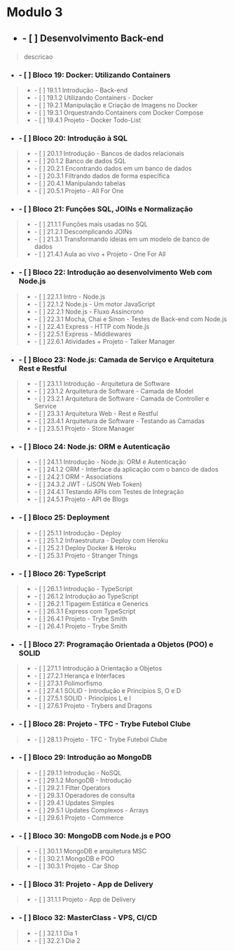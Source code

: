 # Modulo 3

## <ul><li>- [ ] Desenvolvimento Back-end</li></ul>

>descricao

### <ul><li>- [ ] Bloco 19: Docker: Utilizando Containers</li></ul>

><ul><li> - [ ] 19.1.1 Introdução - Back-end</li>
><li>     - [ ] 19.1.2 Utilizando Containers - Docker</li>
><li>     - [ ] 19.2.1 Manipulação e Criação de Imagens no Docker</li>
><li>     - [ ] 19.3.1 Orquestrando Containers com Docker Compose</li>
><li>     - [ ] 19.4.1 Projeto - Docker Todo-List</li></ul>

### <ul><li>- [ ] Bloco 20: Introdução à SQL</li></ul>

><ul><li> - [ ] 20.1.1 Introdução - Bancos de dados relacionais</li>
><li>     - [ ] 20.1.2 Banco de dados SQL</li>
><li>     - [ ] 20.2.1 Encontrando dados em um banco de dados</li>
><li>     - [ ] 20.3.1 Filtrando dados de forma específica</li>
><li>     - [ ] 20.4.1 Manipulando tabelas</li>
><li>     - [ ] 20.5.1 Projeto - All For One</li></ul>

### <ul><li>- [ ] Bloco 21: Funções SQL, JOINs e Normalização</li></ul>

><ul><li> - [ ] 21.1.1 Funções mais usadas no SQL</li>
><li>     - [ ] 21.2.1 Descomplicando JOINs</li>
><li>     - [ ] 21.3.1 Transformando ideias em um modelo de banco de dados</li>
><li>     - [ ] 21.4.1 Aula ao vivo + Projeto - One For All</li></ul>

### <ul><li>- [ ] Bloco 22: Introdução ao desenvolvimento Web com Node.js</li></ul>

><ul><li> - [ ] 22.1.1 Intro - Node.js</li>
><li>     - [ ] 22.1.2 Node.js - Um motor JavaScript</li>
><li>     - [ ] 22.2.1 Node.js - Fluxo Assíncrono</li>
><li>     - [ ] 22.3.1 Mocha, Chai e Sinon - Testes de Back-end com Node.js</li>
><li>     - [ ] 22.4.1 Express - HTTP com Node.js</li>
><li>     - [ ] 22.5.1 Express - Middlewares</li>
><li>     - [ ] 22.6.1 Atividades + Projeto - Talker Manager</li></ul>

### <ul><li>- [ ] Bloco 23: Node.js: Camada de Serviço e Arquitetura Rest e Restful</li></ul>

><ul><li> - [ ] 23.1.1 Introdução - Arquitetura de Software</li>
><li>     - [ ] 23.1.2 Arquitetura de Software - Camada de Model</li>
><li>     - [ ] 23.2.1 Arquitetura de Software - Camada de Controller e Service</li>
><li>     - [ ] 23.3.1 Arquitetura Web - Rest e Restful</li>
><li>     - [ ] 23.4.1 Arquitetura de Software - Testando as Camadas</li>
><li>     - [ ] 23.5.1 Projeto - Store Manager</li></ul>

### <ul><li>- [ ] Bloco 24: Node.js: ORM e Autenticação</li></ul>

><ul><li> - [ ] 24.1.1 Introdução - Node.js: ORM e Autenticação</li>
><li>     - [ ] 24.1.2 ORM - Interface da aplicação com o banco de dados</li>
><li>     - [ ] 24.2.1 ORM - Associations</li>
><li>     - [ ] 24.3.2 JWT - (JSON Web Token)</li>
><li>     - [ ] 24.4.1 Testando APIs com Testes de Integração</li>
><li>     - [ ] 24.5.1 Projeto - API de Blogs</li></ul>

### <ul><li>- [ ] Bloco 25: Deployment</li></ul>

><ul><li> - [ ] 25.1.1 Introdução - Deploy</li>
><li>     - [ ] 25.1.2 Infraestrutura - Deploy com Heroku</li>
><li>     - [ ] 25.2.1 Deploy Docker & Heroku</li>
><li>     - [ ] 25.3.1 Projeto - Stranger Things</li></ul>

### <ul><li>- [ ] Bloco 26: TypeScript</li></ul>

><ul><li> - [ ] 26.1.1 Introdução - TypeScript</li>
><li>     - [ ] 26.1.2 Introdução ao TypeScript</li>
><li>     - [ ] 26.2.1 Tipagem Estática e Generics</li>
><li>     - [ ] 26.3.1 Express com TypeScript</li>
><li>     - [ ] 26.4.1 Projeto - Trybe Smith</li>
><li>     - [ ] 26.4.1 Projeto - Trybe Smith</li></ul>

### <ul><li>- [ ] Bloco 27: Programação Orientada a Objetos (POO) e SOLID</li></ul>

><ul><li> - [ ] 27.1.1 Introdução à Orientação a Objetos</li>
><li>     - [ ] 27.2.1 Herança e Interfaces</li>
><li>     - [ ] 27.3.1 Polimorfismo</li>
><li>     - [ ] 27.4.1 SOLID - Introdução e Princípios S, O e D</li>
><li>     - [ ] 27.5.1 SOLID - Princípios L e I</li>
><li>     - [ ] 27.6.1 Projeto - Trybers and Dragons</li></ul>

### <ul><li>- [ ] Bloco 28: Projeto - TFC - Trybe Futebol Clube</li></ul>

><ul><li> - [ ] 28.1.1 Projeto - TFC - Trybe Futebol Clube</li></ul>

### <ul><li>- [ ] Bloco 29: Introdução ao MongoDB</li></ul>

><ul><li> - [ ] 29.1.1 Introdução - NoSQL</li>
><li>     - [ ] 29.1.2 MongoDB - Introdução</li>
><li>     - [ ] 29.2.1 Filter Operators</li>
><li>     - [ ] 29.3.1 Operadores de consulta</li>
><li>     - [ ] 29.4.1 Updates Simples</li>
><li>     - [ ] 29.5.1 Updates Complexos - Arrays</li>
><li>     - [ ] 29.6.1 Projeto - Commerce</li></ul>

### <ul><li>- [ ] Bloco 30: MongoDB com Node.js e POO</li></ul>

><ul><li> - [ ] 30.1.1 MongoDB e arquitetura MSC</li>
><li>     - [ ] 30.2.1 MongoDB e POO</li>
><li>     - [ ] 30.3.1 Projeto - Car Shop</li></ul>

### <ul><li>- [ ] Bloco 31: Projeto - App de Delivery</li></ul>

><ul><li> - [ ] 31.1.1 Projeto - App de Delivery</li></ul>

### <ul><li>- [ ] Bloco 32: MasterClass - VPS, CI/CD</li></ul>

><ul><li> - [ ] 32.1.1 Dia 1</li>
><li>     - [ ] 32.2.1 Dia 2</li></ul>
